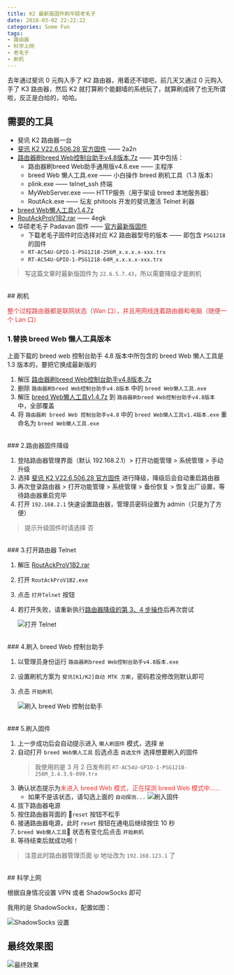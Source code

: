 ```yaml
---
title: K2 最新版固件刷华硕老毛子
date: 2018-03-02 22:22:22
categories: Some Fun
tags:
- 路由器
- 科学上网
- 老毛子
- 刷机
---
```


去年通过斐讯 0 元购入手了 K2 路由器，用着还不错吧，前几天又通过 0 元购入手了 K3 路由器，然后 K2 就打算刷个能翻墙的系统玩了，就算刷成砖了也无所谓啦，反正是白给的，哈哈。

<!--more-->

## 需要的工具

- 斐讯 K2 路由器一台
- [斐讯 K2 V22.6.506.28 官方固件](https://pan.baidu.com/s/1slqkvF3) —— 2a2n
- [路由器刷breed Web控制台助手v4.8版本.7z](http://pan.baidu.com/s/1slym23j) —— 其中包括：
    - 路由器刷breed Web助手通用版v4.8.exe —— 主程序
    - breed Web 懒人工具.exe —— 小白操作 breed 刷机工具（1.3 版本）
    - plink.exe —— telnet_ssh 终端
    - MyWebServer.exe —— HTTP服务（用于架设 breed 本地服务器）
    - RoutAck.exe —— 坛友 phitools 开发的斐讯激活 Telnet 利器
- [breed Web懒人工具v1.4.7z](https://pan.baidu.com/s/1pNr9Soz)
- [RoutAckProV1B2.rar](https://pan.baidu.com/s/1c1FuPDA) —— 4egk
- 华硕老毛子 Padavan 固件 —— [官方最新版固件](https://eyun.baidu.com/s/3pLMbUqR)
    - 下载老毛子固件时应选择对应 K2 路由器型号的版本 —— 即包含 `PSG1218` 的固件
    - `RT-AC54U-GPIO-1-PSG1218-256M_x.x.x.x-xxx.trx`
    - `RT-AC54U-GPIO-1-PSG1218-64M_x.x.x.x-xxx.trx`

>写这篇文章时最新版固件为 `22.6.5.7.43`，所以需要降级才能刷机
>

<br/>
## 刷机

<font color="#dd3333">整个过程路由器都是联网状态（Wan 口），并且用网线连着路由器和电脑（随便一个 Lan 口）</font>

### 1.替换 breed Web 懒人工具版本

上面下载的 breed web 控制台助手 4.8 版本中所包含的 breed Web 懒人工具是 1.3 版本的，要把它换成最新版的

1. 解压 [路由器刷breed Web控制台助手v4.8版本.7z](http://pan.baidu.com/s/1slym23j)
1. 删除 `路由器刷breed Web控制台助手v4.8版本` 中的 `breed Web懒人工具.exe`
1. 解压 [breed Web懒人工具v1.4.7z](https://pan.baidu.com/s/1pNr9Soz) 到 `路由器刷breed Web控制台助手v4.8版本` 中，全部覆盖
1. 将 `路由器刷 breed Web 控制台助手v4.8` 中的 `breed Web懒人工具v1.4版本.exe` 重命名为 `breed Web懒人工具.exe`

<br/>
### 2.路由器固件降级

1. 登陆路由器管理界面（默认 192.168.2.1）> 打开功能管理 > 系统管理 > 手动升级
1. 选择 [斐讯 K2 V22.6.506.28 官方固件](https://pan.baidu.com/1slqkvF3) 进行降级，降级后会自动重启路由器
1. 再次登录路由器 > 打开功能管理 > 系统管理 > 备份恢复 > 恢复出厂设置，等待路由器重启完毕
1. 打开 `192.168.2.1` 快速设置路由器，管理员密码设置为 admin（只是为了方便）

>提示升级固件时请选择 否

<br/>
### 3.打开路由器 Telnet

1. 解压 [RoutAckProV1B2.rar](https://pan.baidu.com/s/1c1FuPDA)
1. 打开 `RoutAckProV1B2.exe`
1. 点击 `打开Telnet` 按钮
1. 若打开失败，请重新执行[路由器降级的第 3、4 步操作](#2-路由器固件降级)后再次尝试

    ![打开 Telnet](http://wx3.sinaimg.cn/mw690/a6e9cb00ly1fozktyl9gbj20a308rt93.jpg)

<br/>
### 4.刷入 breed Web 控制台助手

1. 以管理员身份运行 `路由器刷breed Web控制台助手v4.8版本.exe`
1. 设置刷机方案为 `斐讯[K1/K2]自动 MTK 方案`，密码若没修改则默认即可
1. 点击 `开始刷机`

    ![刷入 breed Web 控制台助手](http://wx1.sinaimg.cn/mw690/a6e9cb00ly1fozkun2xd5j20bf0fmq3b.jpg)

<br/>
### 5.刷入固件

1. 上一步成功后会自动提示进入 `懒人刷固件` 模式，选择 `是`
1. 自动打开 `breed Web懒人工具` 后选点击 `自选文件` 选择想要刷入的固件
    >我使用的是 3 月 2 日发布的 `RT-AC54U-GPIO-1-PSG1218-256M_3.4.3.9-099.trx`
1. 确认状态提示为<font color="#EE3333">未进入 breed Web 模式，正在探测 breed Web 模式中......</font>
    - 如果不是该状态，请勾选上面的 `自动探测...`
    ![刷入固件](http://wx1.sinaimg.cn/mw690/a6e9cb00ly1fozktywxyej20bz0bi74c.jpg)
1. 拔下路由器电源
1. 按住路由器背面的 `reset` 按钮不松手
1. 接通路由器电源，此时 `reset` 按钮在通电后继续按住 10 秒
1. `breed Web懒人工具` 状态有变化后点击 `开始刷机`
1. 等待结束后就成功啦！

>注意此时路由器管理页面 ip 地址改为 `192.168.123.1` 了

<br/>
## 科学上网

根据自身情况设置 VPN 或者 ShadowSocks 即可

我用的是 ShadowSocks，配置如图：

![ShadowSocks 设置](http://wx3.sinaimg.cn/mw690/a6e9cb00ly1fozmout772j21k03744qp.jpg)

## 最终效果图

![最终效果](http://wx3.sinaimg.cn/mw690/a6e9cb00ly1fozml9if9dj21ho1fctog.jpg)